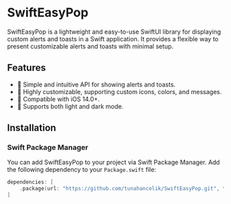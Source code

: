 # SwiftEasyPop

SwiftEasyPop is a lightweight and easy-to-use SwiftUI library for displaying custom alerts and toasts in a Swift application. It provides a flexible way to present customizable alerts and toasts with minimal setup.

## Features

- 🚀 Simple and intuitive API for showing alerts and toasts.
- 🎨 Highly customizable, supporting custom icons, colors, and messages.
- 📱 Compatible with iOS 14.0+.
- 🔄 Supports both light and dark mode.

## Installation

### Swift Package Manager

You can add SwiftEasyPop to your project via Swift Package Manager. Add the following dependency to your `Package.swift` file:

```swift
dependencies: [
    .package(url: "https://github.com/tunahancelik/SwiftEasyPop.git", from: "1.0.0")
]

